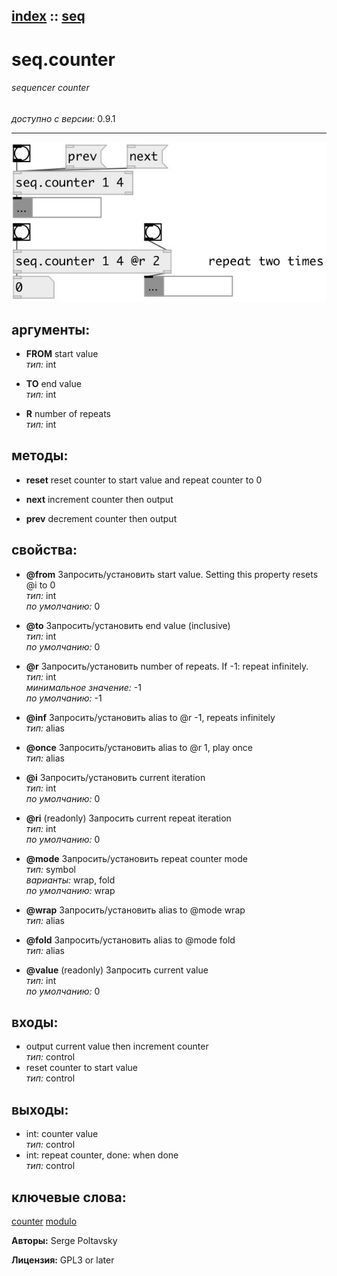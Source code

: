 [index](index.html) :: [seq](category_seq.html)
---

# seq.counter

###### sequencer counter

*доступно с версии:* 0.9.1

---




[![example](../examples/img/seq.counter.jpg)](../examples/pd/seq.counter.pd)



## аргументы:

* **FROM**
start value<br>
_тип:_ int<br>

* **TO**
end value<br>
_тип:_ int<br>

* **R**
number of repeats<br>
_тип:_ int<br>



## методы:

* **reset**
reset counter to start value and repeat counter to 0<br>

* **next**
increment counter then output<br>

* **prev**
decrement counter then output<br>




## свойства:

* **@from** 
Запросить/установить start value. Setting this property resets @i to 0<br>
_тип:_ int<br>
_по умолчанию:_ 0<br>

* **@to** 
Запросить/установить end value (inclusive)<br>
_тип:_ int<br>
_по умолчанию:_ 0<br>

* **@r** 
Запросить/установить number of repeats. If -1: repeat infinitely.<br>
_тип:_ int<br>
_минимальное значение:_ -1<br>
_по умолчанию:_ -1<br>

* **@inf** 
Запросить/установить alias to @r -1, repeats infinitely<br>
_тип:_ alias<br>

* **@once** 
Запросить/установить alias to @r 1, play once<br>
_тип:_ alias<br>

* **@i** 
Запросить/установить current iteration<br>
_тип:_ int<br>
_по умолчанию:_ 0<br>

* **@ri** (readonly)
Запросить current repeat iteration<br>
_тип:_ int<br>
_по умолчанию:_ 0<br>

* **@mode** 
Запросить/установить repeat counter mode<br>
_тип:_ symbol<br>
_варианты:_ wrap, fold<br>
_по умолчанию:_ wrap<br>

* **@wrap** 
Запросить/установить alias to @mode wrap<br>
_тип:_ alias<br>

* **@fold** 
Запросить/установить alias to @mode fold<br>
_тип:_ alias<br>

* **@value** (readonly)
Запросить current value<br>
_тип:_ int<br>
_по умолчанию:_ 0<br>



## входы:

* output current value then increment counter<br>
_тип:_ control
* reset counter to start value<br>
_тип:_ control



## выходы:

* int: counter value<br>
_тип:_ control
* int: repeat counter, done: when done<br>
_тип:_ control



## ключевые слова:

[counter](keywords/counter.html)
[modulo](keywords/modulo.html)






**Авторы:** Serge Poltavsky




**Лицензия:** GPL3 or later





